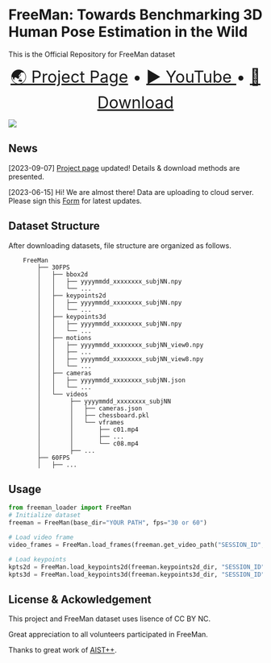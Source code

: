 # FreeMan: Towards Benchmarking 3D Human Pose Estimation in the Wild
This is the Official Repository for FreeMan dataset

<p align="center">
    <font size='6'>
    <a href="https://wangjiongw.github.io/freeman" target="_blank">🌏 Project Page</a> • <a href="https://youtu.be/g2h1YW-3n5k" target="_blank">▶️ YouTube </a> • <a href="https://wangjiongw.github.io/freeman/download.html" target="_blank">📀 Download</a>
    </font>
</p>

![](./figs/Intro.png)

## News
[2023-09-07]
[Project page](https://wangjiongw.github.io/freeman) updated! Details & download methods are presented.

[2023-06-15]
Hi! We are almost there! Data are uploading to cloud server. Please sign this [Form](https://forms.gle/XN3UE6ZqPYyQG76Y7) for latest updates.

## Dataset Structure
After downloading datasets, file structure are organized as follows.
```
    FreeMan
        ├── 30FPS
        │   ├── bbox2d
        │   │   ├── yyyymmdd_xxxxxxxx_subjNN.npy
        │   │   └── ...
        │   ├── keypoints2d
        │   │   ├── yyyymmdd_xxxxxxxx_subjNN.npy
        │   │   └── ...
        │   ├── keypoints3d
        │   │   ├── yyyymmdd_xxxxxxxx_subjNN.npy
        │   │   └── ...
        │   ├── motions
        │   │   ├── yyyymmdd_xxxxxxxx_subjNN_view0.npy
        │   │   ├── ...
        │   │   ├── yyyymmdd_xxxxxxxx_subjNN_view8.npy
        │   │   └── ...
        │   ├── cameras
        │   │   ├── yyyymmdd_xxxxxxxx_subjNN.json
        │   │   └── ...
        │   └── videos
        │        ├── yyyymmdd_xxxxxxxx_subjNN
        │        │   ├── cameras.json
        │        │   ├── chessboard.pkl
        │        │   └── vframes
        │        │       ├── c01.mp4
        │        │       ├── ...
        │        │       └── c08.mp4
        │        ├── ...
        ├── 60FPS
        │   ├── ...
```

## Usage
```python
from freeman_loader import FreeMan
# Initialize dataset
freeman = FreeMan(base_dir="YOUR PATH", fps="30 or 60")

# Load video frame
video_frames = FreeMan.load_frames(freeman.get_video_path("SESSION_ID", "CAM ID"))

# Load keypoints
kpts2d = FreeMan.load_keypoints2d(freeman.keypoints2d_dir, "SESSION_ID")
kpts3d = FreeMan.load_keypoints3d(freeman.keypoints3d_dir, "SESSION_ID")

```

## License & Ackowledgement

This project and FreeMan dataset uses lisence of CC BY NC.

Great appreciation to all volunteers participated in FreeMan.

Thanks to great work of [AIST++](https://github.com/google/aistplusplus_api).
